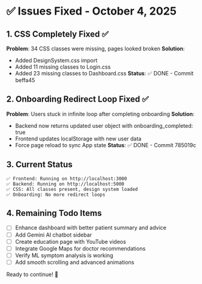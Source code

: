 # ✅ Issues Fixed - October 4, 2025

## 1. CSS Completely Fixed ✅
**Problem**: 34 CSS classes were missing, pages looked broken
**Solution**: 
- Added DesignSystem.css import
- Added 11 missing classes to Login.css
- Added 23 missing classes to Dashboard.css
**Status**: ✅ DONE - Commit beffa45

## 2. Onboarding Redirect Loop Fixed ✅
**Problem**: Users stuck in infinite loop after completing onboarding
**Solution**:
- Backend now returns updated user object with onboarding_completed: true
- Frontend updates localStorage with new user data
- Force page reload to sync App state
**Status**: ✅ DONE - Commit 785019c

## 3. Current Status
```
✅ Frontend: Running on http://localhost:3000
✅ Backend: Running on http://localhost:5000  
✅ CSS: All classes present, design system loaded
✅ Onboarding: No more redirect loops
```

## 4. Remaining Todo Items
- [ ] Enhance dashboard with better patient summary and advice
- [ ] Add Gemini AI chatbot sidebar
- [ ] Create education page with YouTube videos
- [ ] Integrate Google Maps for doctor recommendations
- [ ] Verify ML symptom analysis is working
- [ ] Add smooth scrolling and advanced animations

Ready to continue! 🚀
